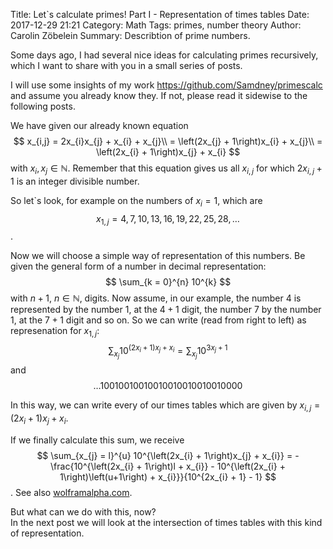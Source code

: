 Title:      Let`s calculate primes! Part I - Representation of times tables
Date:       2017-12-29 21:21
Category:   Math
Tags:       primes, number theory
Author:     Carolin Zöbelein
Summary:    Describtion of prime numbers.

Some days ago, I had several nice ideas for calculating primes recursively, which I want to share with you in a small series of posts.  

I will use some insights of my work <a href="https://github.com/Samdney/primescalc" target="_blank">https://github.com/Samdney/primescalc</a> and assume you already know they. If not, please read it sidewise to the following posts.  

We have given our already known equation  
$$
	x_{i,j} 	= 2x_{i}x_{j} + x_{i} + x_{j}\\
			= \left(2x_{j} + 1\right)x_{i} + x_{j}\\
			= \left(2x_{i} + 1\right)x_{j} + x_{i}
$$
with $x_{i}, x_{j} \in \mathbb{N}$. Remember that this equation gives us all $x_{i,j}$ for which $2x_{i,j} + 1$ is an integer divisible number. 

So let`s look, for example on the numbers of $x_{i} = 1$, which are
$$x_{1,j} = 4, 7, 10, 13, 16, 19, 22, 25, 28, \dots$$.

Now we will choose a simple way of representation of this numbers. Be given the general form of a number in decimal representation:
$$
	\sum_{k = 0}^{n} 10^{k}
$$
with $n+1$, $n \in \mathbb{N}$, digits. Now assume, in our example, the number 4 is represented by the number 1, at the $4+1$ digit, the number 7 by the number 1, at the $7+1$ digit and so on. So we can write (read from right to left) as represenation for $x_{1,j}$:
$$
	\sum_{x_{j}} 10^{\left(2x_{i} + 1\right)x_{j} + x_{i}} = \sum_{x_{j}} 10^{3x_{j} + 1}
$$
and
$$
\dots 10010010010010010010010010000
$$

In this way, we can write every of our times tables which are given by $x_{i,j} = \left(2x_{i} + 1\right)x_{j} + x_{i}$.  

If we finally calculate this sum, we receive
$$
	\sum_{x_{j} = l}^{u} 10^{\left(2x_{i} + 1\right)x_{j} + x_{i}} = - \frac{10^{\left(2x_{i} + 1\right)l + x_{i}} - 10^{\left(2x_{i} + 1\right)\left(u+1\right) + x_{i}}}{10^{2x_{i} + 1} - 1}
$$. See also <a href="https://www.wolframalpha.com/input/?i=sum+z%3Dl,+u,+10%5E%28%282*x+%2B+1%29*z+%2B+x%29#7928802016733054506" target="_blank">wolframalpha.com</a>.


But what can we do with this, now?  
In the next post we will look at the intersection of times tables with this kind of representation.
